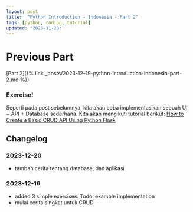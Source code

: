 ```yaml
---
layout: post
title:  "Python Introduction - Indonesia - Part 2"
tags: [python, coding, tutorial]
updated: "2023-11-28"
---
```

# Previous Part
[Part 2]({% link _posts/2023-12-19-python-introduction-indonesia-part-2.md %})

### Exercise!
Seperti pada post sebelumnya, kita akan coba implementasikan sebuah UI + API + Database sederhana.
Kita akan mengikuti tutorial berikut:
[How to Create a Basic CRUD API Using Python Flask](https://medium.com/@hillarywando/how-to-create-a-basic-crud-api-using-python-flask-cd68ef5fd7e3)

## Changelog

### 2023-12-20
- tambah cerita tentang database, dan aplikasi
### 2023-12-19
- added 3 simple exercises. Todo: example implementation
- mulai cerita singkat untuk CRUD
